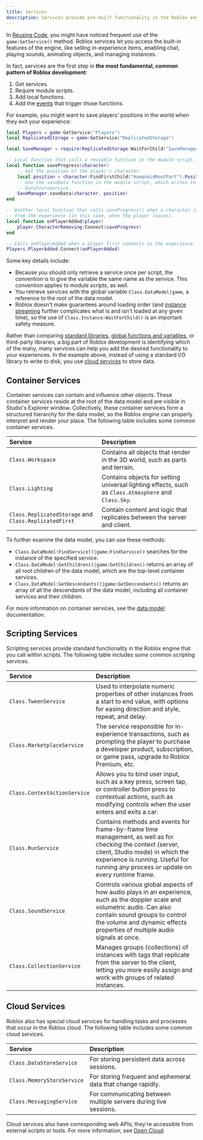 ```yaml
---
title: Services
description: Services provide pre-built functionality in the Roblox engine.
---
```


In [Reusing Code](module.md), you might have noticed frequent use of the `game:GetService()` method. Roblox services let you access the built-in features of the engine, like selling in-experience items, enabling chat, playing sounds, animating objects, and managing instances.

In fact, services are the first step in **the most fundamental, common pattern of Roblox development**:

1. Get services.
1. Require module scripts.
1. Add local functions.
1. Add the [events](events/index.md) that trigger those functions.

For example, you might want to save players' positions in the world when they exit your experience:

```lua
local Players = game:GetService("Players")
local ReplicatedStorage = game:GetService("ReplicatedStorage")

local SaveManager = require(ReplicatedStorage:WaitForChild("SaveManager"))

-- Local function that calls a reusable function in the module script.
local function saveProgress(character)
	-- Get the position of the player's character.
	local position = character:FindFirstChild("HumanoidRootPart").Position
	-- Use the saveData function in the module script, which writes to the
	-- DataStoreService.
	SaveManager.saveData(character, position)
end

-- Another local function that calls saveProgress() when a character is removed
-- from the experience (in this case, when the player leaves).
local function onPlayerAdded(player)
	player.CharacterRemoving:Connect(saveProgress)
end

-- Calls onPlayerAdded when a player first connects to the experience.
Players.PlayerAdded:Connect(onPlayerAdded)
```

Some key details include:

- Because you should only retrieve a service once per script, the convention is to give the variable the same name as the service. This convention applies to module scripts, as well.
- You retrieve services with the global variable `Class.DataModel|game`, a reference to the root of the data model.
- Roblox doesn't make guarantees around loading order (and [instance streaming](../workspace/streaming.md) further complicates what is and isn't loaded at any given time), so the use of `Class.Instance:WaitForChild()` is an important safety measure.

Rather than comparing [standard libraries](/reference/engine/libraries), [global functions and variables](/reference/engine/globals), or third-party libraries, a big part of Roblox development is identifying which of the many, many services can help you add the desired functionality to your experiences. In the example above, instead of using a standard I/O library to write to disk, you use [cloud services](#cloud-services) to store data.

## Container Services

Container services can contain and influence other objects. These container
services reside at the root of the data model and are visible in Studio's
Explorer window. Collectively, these container services
form a structured hierarchy for the data model, so the Roblox engine can
properly interpret and render your place. The following table includes some common container services.

Service | Description
:--- | :---
`Class.Workspace` | Contains all objects that render in the 3D world, such as parts and terrain.
`Class.Lighting` | Contains objects for setting universal lighting effects, such as `Class.Atmosphere` and `Class.Sky`.
`Class.ReplicatedStorage` and `Class.ReplicatedFirst` | Contain content and logic that replicates between the server and client.

To further examine the data model, you can use these methods:

- `Class.DataModel:FindService()|game:FindService()` searches for the instance of the specified service.
- `Class.DataModel:GetChildren()|game:GetChildren()` returns an array of all root children of the data model, which are the top-level container services.
- `Class.DataModel:GetDescendants()|game:GetDescendants()` returns an array of all the descendants of the data model, including all container services and their children.

For more information on container services, see the [data
model](/projects/data-model#object-organization) documentation.

## Scripting Services

Scripting services provide standard functionality in the Roblox engine that you
call within scripts. The following table includes some common scripting services.

Service | Description
:--- | :---
`Class.TweenService` | Used to interpolate numeric properties of other instances from a start to end value, with options for easing direction and style, repeat, and delay.
`Class.MarketplaceService` | The service responsible for in-experience transactions, such as prompting the player to purchase a developer product, subscription, or game pass, upgrade to Roblox Premium, etc.
`Class.ContextActionService` | Allows you to bind user input, such as a key press, screen tap, or controller button press to contextual actions, such as modifying controls when the user enters and exits a car.
`Class.RunService` | Contains methods and events for frame-by-frame time management, as well as for checking the context (server, client, Studio mode) in which the experience is running. Useful for running any process or update on every runtime frame.
`Class.SoundService` | Controls various global aspects of how audio plays in an experience, such as the doppler scale and volumetric audio. Can also contain sound groups to control the volume and dynamic effects properties of multiple audio signals at once.
`Class.CollectionService` | Manages groups (collections) of instances with tags that replicate from the server to the client, letting you more easily assign and work with groups of related instances.

## Cloud Services

Roblox also has special cloud services for handling tasks and processes
that occur in the Roblox cloud. The following table includes some common cloud services.

Service | Description
:--- | :---
`Class.DataStoreService` | For storing persistent data across sessions.
`Class.MemoryStoreService` | For storing frequent and ephemeral data that change rapidly.
`Class.MessagingService` | For communicating between multiple servers during live sessions.

Cloud services also have corresponding web APIs; they're accessible from external scripts or tools. For more information, see [Open Cloud](../cloud/open-cloud/index.md).
